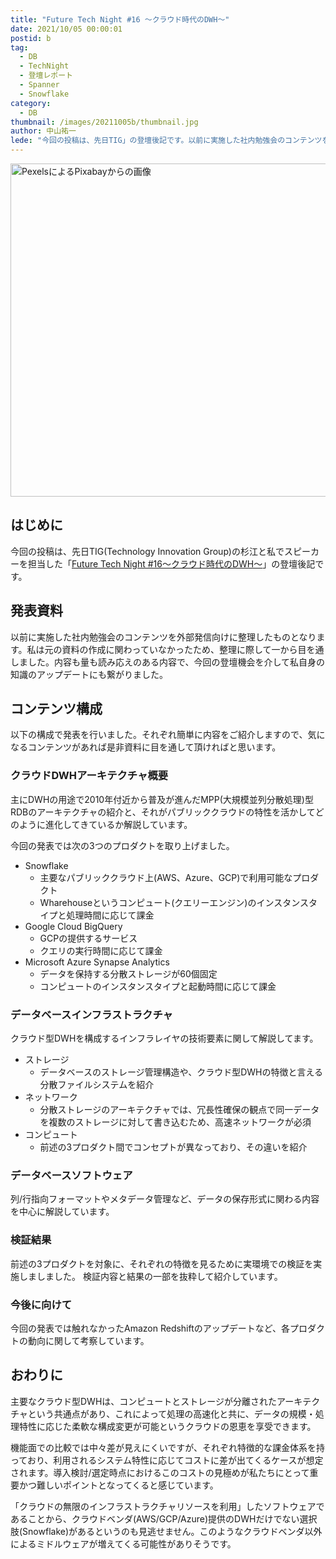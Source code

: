 ```yaml
---
title: "Future Tech Night #16 ～クラウド時代のDWH～"
date: 2021/10/05 00:00:01
postid: b
tag:
  - DB
  - TechNight
  - 登壇レポート
  - Spanner
  - Snowflake
category:
  - DB
thumbnail: /images/20211005b/thumbnail.jpg
author: 中山祐一
lede: "今回の投稿は、先日TIG」の登壇後記です。以前に実施した社内勉強会のコンテンツを外部発信向けに整理したものとなります。私は元の資料の作成に関わっていなかったため、整理に際して一から目を通しました。"
---
```


<img src="/images/20211005b/archive-g39b73f1f8.jpg" alt="PexelsによるPixabayからの画像" title="800" width="533" height="">

## はじめに

今回の投稿は、先日TIG(Technology Innovation Group)の杉江と私でスピーカーを担当した「[Future Tech Night #16～クラウド時代のDWH～](https://future.connpass.com/event/222633/)」の登壇後記です。

## 発表資料

以前に実施した社内勉強会のコンテンツを外部発信向けに整理したものとなります。私は元の資料の作成に関わっていなかったため、整理に際して一から目を通しました。内容も量も読み応えのある内容で、今回の登壇機会を介して私自身の知識のアップデートにも繋がりました。

<script async class="speakerdeck-embed" data-id="64dae075c9874158ae72778f910d2299" data-ratio="1.77777777777778" src="//speakerdeck.com/assets/embed.js"></script>

## コンテンツ構成

以下の構成で発表を行いました。それぞれ簡単に内容をご紹介しますので、気になるコンテンツがあれば是非資料に目を通して頂ければと思います。

### クラウドDWHアーキテクチャ概要

主にDWHの用途で2010年付近から普及が進んだMPP(大規模並列分散処理)型RDBのアーキテクチャの紹介と、それがパブリッククラウドの特性を活かしてどのように進化してきているか解説しています。

今回の発表では次の3つのプロダクトを取り上げました。

* Snowflake
    * 主要なパブリッククラウド上(AWS、Azure、GCP)で利用可能なプロダクト
    * Wharehouseというコンピュート(クエリーエンジン)のインスタンスタイプと処理時間に応じて課金
* Google Cloud BigQuery
    * GCPの提供するサービス
    * クエリの実行時間に応じて課金
* Microsoft Azure Synapse Analytics
    * データを保持する分散ストレージが60個固定
    * コンピュートのインスタンスタイプと起動時間に応じて課金

### データベースインフラストラクチャ
クラウド型DWHを構成するインフラレイヤの技術要素に関して解説してます。

* ストレージ
    * データベースのストレージ管理構造や、クラウド型DWHの特徴と言える分散ファイルシステムを紹介
* ネットワーク
    * 分散ストレージのアーキテクチャでは、冗長性確保の観点で同一データを複数のストレージに対して書き込むため、高速ネットワークが必須
* コンピュート
    * 前述の3プロダクト間でコンセプトが異なっており、その違いを紹介

### データベースソフトウェア

列/行指向フォーマットやメタデータ管理など、データの保存形式に関わる内容を中心に解説しています。

### 検証結果

前述の3プロダクトを対象に、それぞれの特徴を見るために実環境での検証を実施しましました。
検証内容と結果の一部を抜粋して紹介しています。

### 今後に向けて
今回の発表では触れなかったAmazon Redshiftのアップデートなど、各プロダクトの動向に関して考察しています。

## おわりに

主要なクラウド型DWHは、コンピュートとストレージが分離されたアーキテクチャという共通点があり、これによって処理の高速化と共に、データの規模・処理特性に応じた柔軟な構成変更が可能というクラウドの恩恵を享受できます。

機能面での比較では中々差が見えにくいですが、それぞれ特徴的な課金体系を持っており、利用されるシステム特性に応じてコストに差が出てくるケースが想定されます。導入検討/選定時点におけるこのコストの見極めが私たちにとって重要かつ難しいポイントとなってくると感じています。

「クラウドの無限のインフラストラクチャリソースを利用」したソフトウェアであることから、クラウドベンダ(AWS/GCP/Azure)提供のDWHだけでない選択肢(Snowflake)があるというのも見逃せません。このようなクラウドベンダ以外によるミドルウェアが増えてくる可能性がありそうです。
